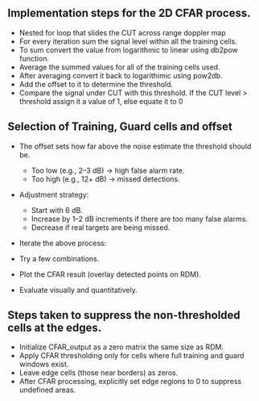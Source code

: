 ## Implementation steps for the 2D CFAR process.

* Nested for loop that slides the CUT across range doppler map
* For every iteration sum the signal level within all the training cells. 
* To sum convert the value from logarithmic to linear using db2pow function.
* Average the summed values for all of the training cells used. 
* After averaging convert it back to logarithimic using pow2db.
* Add the offset to it to determine the threshold. 
* Compare the signal under CUT with this threshold. If the CUT level > threshold assign
it a value of 1, else equate it to 0


## Selection of Training, Guard cells and offset

* The offset sets how far above the noise estimate the threshold should be.
    * Too low (e.g., 2–3 dB) → high false alarm rate.
    * Too high (e.g., 12+ dB) → missed detections.
* Adjustment strategy:
  * Start with 6 dB.
  * Increase by 1–2 dB increments if there are too many false alarms.
  * Decrease if real targets are being missed.

* Iterate the above process:
* Try a few combinations.
* Plot the CFAR result (overlay detected points on RDM).
* Evaluate visually and quantitatively.

## Steps taken to suppress the non-thresholded cells at the edges.

* Initialize CFAR_output as a zero matrix the same size as RDM.
* Apply CFAR thresholding only for cells where full training and guard windows exist.
* Leave edge cells (those near borders) as zeros.
* After CFAR processing, explicitly set edge regions to 0 to suppress undefined areas.